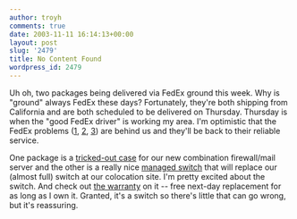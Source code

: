 ```yaml
---
author: troyh
comments: true
date: 2003-11-11 16:14:13+00:00
layout: post
slug: '2479'
title: No Content Found
wordpress_id: 2479
---
```


Uh oh, two packages being delivered via FedEx ground this week. Why is "ground" always FedEx these days? Fortunately, they're both shipping from California and are both scheduled to be delivered on Thursday. Thursday is when the "good FedEx driver" is working my area. I'm optimistic that the FedEx problems ([1](http://www.troyandgay.com/archives/2003/10/001753.php), [2](http://www.troyandgay.com/archives/2003/10/001786.php), [3](http://www.troyandgay.com/archives/2003/11/001799.php)) are behind us and they'll be back to their reliable service.

One package is a [tricked-out case](http://www.overclockercafe.com/Reviews/cases/X-DreamerII/) for our new combination firewall/mail server and the other is a really nice [managed switch](http://www.hp.com/rnd/products/switches/switch2524-2512/summary.htm) that will replace our (almost full) switch at our colocation site. I'm pretty excited about the switch. And check out [the warranty](http://www.hp.com/rnd/support/warranty/index.htm) on it -- free next-day replacement for as long as I own it. Granted, it's a switch so there's little that can go wrong, but it's reassuring.

